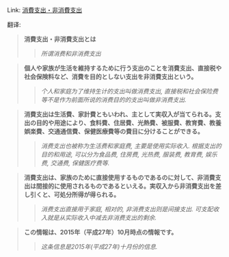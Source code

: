 Link: [消費支出・非消費支出](https://www.shiruporuto.jp/public/data/vocabulary/yogo/s/shohi_shishutsu.html)

翻译:
> **消費支出・非消費支出とは**
>> *所谓消费和非消费支出*

> **個人や家族が生活を維持するために行う支出のことを消費支出、直接税や社会保険料など、消費を目的としない支出を非消費支出という。**
>> *个人和家庭为了维持生计的支出叫做消费支出, 直接税和社会保险费等不是作为前面所说的消费目的的支出叫做非消费支出.*

> **消費支出は生活費、家計費ともいわれ、主として実収入が当てられる。支出の目的や用途により、食料費、住居費、光熱費、被服費、教育費、教養娯楽費、交通通信費、保健医療費等の費目に分けることができる。**
>> *消费支出也被称为生活费和家庭费, 主要是使用实际收入. 根据支出的目的和用途, 可以分为食品费, 住房费, 光热费, 服装费, 教育费, 娱乐费, 交通费, 保健医疗费等.*

> **消費支出は、家族のために直接使用するものであるのに対して、非消費支出は間接的に使用されるものであるといえる。実収入から非消費支出を差し引くと、可処分所得が得られる。**
>> *消费支出直接用于家庭, 相对的, 非消费支出则是间接支出. 可支配收入就是从实际收入中减去非消费支出的剩余.*

> **この情報は、2015年（平成27年）10月時点の情報です。**
>> *这条信息是2015年(平成27年)十月份的信息.*